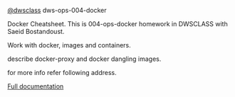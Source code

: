 [@dwsclass](https://github.com/dwsclass) dws-ops-004-docker

Docker Cheatsheet.
This is 004-ops-docker homework in DWSCLASS with Saeid Bostandoust.

Work with docker, images and containers.
 
describe docker-proxy and docker dangling images.

for more info refer following address.

[Full documentation](https://github.com/falahatiali/dws-ops-004-docker/blob/main/Commands.md)
